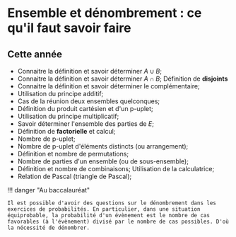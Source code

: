 # Ensemble et dénombrement : ce qu'il faut savoir faire

## Cette année

- Connaitre la définition et savoir déterminer $A \cup B$;
- Connaitre la définition et savoir déterminer $A \cap B$; Définition de **disjoints**
- Connaitre la définition et savoir déterminer le complémentaire;
- Utilisation du principe additif;
- Cas de la réunion deux ensembles quelconques;
- Définition du produit cartésien et d'un p-uplet;
- Utilisation du principe multiplicatif;
- Savoir déterminer l'ensemble des parties de $E$;
- Définition de **factorielle** et calcul;
- Nombre de p-uplet;
- Nombre de p-uplet d'éléments distincts (ou arrangement);
- Définition et nombre de permutations;
- Nombre de parties d'un ensemble (ou de sous-ensemble);
- Définition et nombre de combinaisons; Utilisation de la calculatrice;
- Relation de Pascal (triangle de Pascal);

!!! danger "Au baccalauréat"

    Il est possible d'avoir des questions sur le dénombrement dans les exercices de probabilités. En particulier, dans une situation équiprobable, la probabilité d'un évènement est le nombre de cas favorables (à l'évènement) divisé par le nombre de cas possibles. D'où la nécessité de dénombrer.
